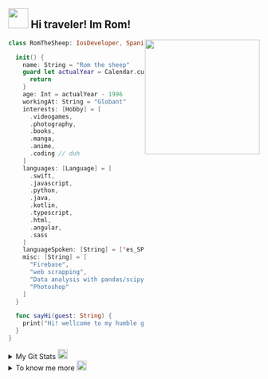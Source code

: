 <h2><img src="https://emojis.slackmojis.com/emojis/images/1643515157/11711/kirby_vibing.gif?1643515157" width="40"/> Hi traveler! Im Rom!</h2>
<img align='right' src="https://media4.giphy.com/media/v1.Y2lkPTc5MGI3NjExNGMzeWoxdjYwenp0bGNqaDhxdDlmaGdkODYwM2dydmxkY3lvZjFjZCZlcD12MV9pbnRlcm5hbF9naWZfYnlfaWQmY3Q9Zw/du3J3cXyzhj75IOgvA/giphy.gif" width="230">

```swift
class RomTheSheep: IosDeveloper, Spaniard, Italian, Maker, Moder, GraphicDesigner {

  init() {
    name: String = "Rom the sheep"
    guard let actualYear = Calendar.current.dateComponents([.year], from: Date()).year else {
      return
    }
    age: Int = actualYear - 1996
    workingAt: String = "Globant"
    interests: [Hobby] = [
      .videogames,
      .photography,
      .books,
      .manga,
      .anime,
      .coding // duh
    ]
    languages: [Language] = [
      .swift,
      .javascript,
      .python,
      .java,
      .kotlin,
      .typescript,
      .html,
      .angular,
      .sass
    ]
    languageSpoken: [String] = ['es_SP', 'en_UK', 'it_IT']
    misc: [String] = [
      "Firebase",
      "web scrapping",
      "Data analysis with pandas/scipy",
      "Photoshop"
    ]
  }

  func sayHi(guest: String) {
    print("Hi! wellcome to my humble github! make yourself confortable")
  }
}
```
<details>
<summary>My Git Stats <img src="https://emojis.slackmojis.com/emojis/images/1660415435/60800/eyes.gif?1660415435" width="20"/></summary>

<!--START_SECTION:waka-->
![Code Time](http://img.shields.io/badge/Code%20Time-26%20hrs%2012%20mins-blue)

![Lines of code](https://img.shields.io/badge/From%20Hello%20World%20I%27ve%20Written-971.5%20thousand%20lines%20of%20code-blue)

**🐱 My GitHub Data** 

> 📦 418.3 kB Used in GitHub's Storage 
 > 
> 🏆 20 Contributions in the Year 2024
 > 
> 🚫 Not Opted to Hire
 > 
> 📜 36 Public Repositories 
 > 
> 🔑 25 Private Repositories 
 > 
**I'm an Early 🐤** 

```text
🌞 Morning                89 commits          ██████░░░░░░░░░░░░░░░░░░░   22.88 % 
🌆 Daytime                150 commits         ██████████░░░░░░░░░░░░░░░   38.56 % 
🌃 Evening                133 commits         █████████░░░░░░░░░░░░░░░░   34.19 % 
🌙 Night                  17 commits          █░░░░░░░░░░░░░░░░░░░░░░░░   04.37 % 
```
📅 **I'm Most Productive on Wednesday** 

```text
Monday                   70 commits          ████░░░░░░░░░░░░░░░░░░░░░   17.99 % 
Tuesday                  52 commits          ███░░░░░░░░░░░░░░░░░░░░░░   13.37 % 
Wednesday                90 commits          ██████░░░░░░░░░░░░░░░░░░░   23.14 % 
Thursday                 71 commits          █████░░░░░░░░░░░░░░░░░░░░   18.25 % 
Friday                   44 commits          ███░░░░░░░░░░░░░░░░░░░░░░   11.31 % 
Saturday                 29 commits          ██░░░░░░░░░░░░░░░░░░░░░░░   07.46 % 
Sunday                   33 commits          ██░░░░░░░░░░░░░░░░░░░░░░░   08.48 % 
```


📊 **This Week I Spent My Time On** 

```text
🕑︎ Time Zone: Europe/Paris

💬 Programming Languages: 
TypeScript               5 hrs 51 mins       ██████████████░░░░░░░░░░░   55.33 % 
Markdown                 2 hrs 7 mins        █████░░░░░░░░░░░░░░░░░░░░   20.00 % 
JSON                     51 mins             ██░░░░░░░░░░░░░░░░░░░░░░░   08.09 % 
Swift                    40 mins             ██░░░░░░░░░░░░░░░░░░░░░░░   06.42 % 
JavaScript               37 mins             █░░░░░░░░░░░░░░░░░░░░░░░░   05.91 % 

🔥 Editors: 
VS Code                  10 hrs 35 mins      █████████████████████████   100.00 % 

🐱‍💻 Projects: 
clean-code-y-SOLID-Practi6 hrs 30 mins       ███████████████░░░░░░░░░░   61.48 % 
swift-design-patterns-mai2 hrs 55 mins       ███████░░░░░░░░░░░░░░░░░░   27.55 % 
nook-desktop             54 mins             ██░░░░░░░░░░░░░░░░░░░░░░░   08.59 % 
Unknown Project          9 mins              ░░░░░░░░░░░░░░░░░░░░░░░░░   01.52 % 
ios-uk                   3 mins              ░░░░░░░░░░░░░░░░░░░░░░░░░   00.48 % 

💻 Operating System: 
Windows                  7 hrs 32 mins       ██████████████████░░░░░░░   71.27 % 
Mac                      3 hrs 2 mins        ███████░░░░░░░░░░░░░░░░░░   28.73 % 
```

**I Mostly Code in JavaScript** 

```text
JavaScript               9 repos             █████░░░░░░░░░░░░░░░░░░░░   21.95 % 
Python                   7 repos             ████░░░░░░░░░░░░░░░░░░░░░   17.07 % 
Swift                    3 repos             ██░░░░░░░░░░░░░░░░░░░░░░░   07.32 % 
GDScript                 2 repos             █░░░░░░░░░░░░░░░░░░░░░░░░   04.88 % 
SCSS                     1 repo              █░░░░░░░░░░░░░░░░░░░░░░░░   02.44 % 
```




 Last Updated on 12/03/2024 17:16:54 UTC
<!--END_SECTION:waka-->
</details>


<details>
<summary>To know me more <img src="https://emojis.slackmojis.com/emojis/images/1665051119/61583/vibe-rabbit.gif?1665051119" width="20"/></summary>

## My dumpster 🗑️

<a href="https://twitter.com/ROMthesheep">
  <img width="20%" alt="Twitter" src="https://img.shields.io/badge/@Romthesheep-%231DA1F2.svg?style=for-the-badge&logo=Twitter&logoColor=white"/>
</a>

## Recently listening to 🎶
<p align="center">
  <a target="_blank" href="https://spotify-github-profile.vercel.app/api/view?uid=tka9mon1k1ur6olrq8c04yvij&redirect=true">
    <img width="80%" alt="Now Playing" src="https://spotify-github-profile.vercel.app/api/view?uid=z7hh6byyki0ordc7p4o6oe2f0&cover_image=true&theme=natemoo-re"/>
   </a>
</p>
</details>
